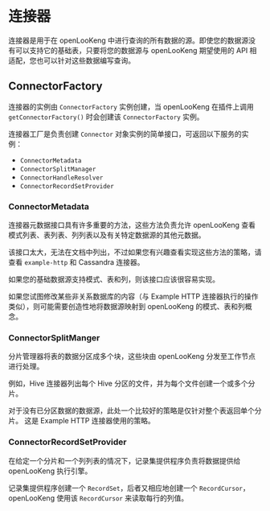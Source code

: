 
# 连接器

连接器是用于在 openLooKeng 中进行查询的所有数据的源。即使您的数据源没有可以支持它的基础表，只要将您的数据源与 openLooKeng 期望使用的 API 相适配，您也可以针对这些数据编写查询。

## ConnectorFactory

连接器的实例由 ``ConnectorFactory`` 实例创建，当 openLooKeng 在插件上调用 ``getConnectorFactory()`` 时会创建该 ``ConnectorFactory`` 实例。

连接器工厂是负责创建 ``Connector`` 对象实例的简单接口，可返回以下服务的实例：



* ``ConnectorMetadata``
* ``ConnectorSplitManager``
* ``ConnectorHandleResolver``
* ``ConnectorRecordSetProvider``

### ConnectorMetadata

连接器元数据接口具有许多重要的方法，这些方法负责允许 openLooKeng 查看模式列表、表列表、列列表以及有关特定数据源的其他元数据。




该接口太大，无法在文档中列出，不过如果您有兴趣查看实现这些方法的策略，请查看 `example-http` 和 Cassandra 连接器。

如果您的基础数据源支持模式、表和列，则该接口应该很容易实现。

如果您试图修改某些非关系数据库的内容（与 Example HTTP 连接器执行的操作类似），则可能需要创造性地将数据源映射到 openLooKeng 的模式、表和列概念。



### ConnectorSplitManger

分片管理器将表的数据分区成多个块，这些块由 openLooKeng 分发至工作节点进行处理。

例如，Hive 连接器列出每个 Hive 分区的文件，并为每个文件创建一个或多个分片。

对于没有已分区数据的数据源，此处一个比较好的策略是仅针对整个表返回单个分片。
这是 Example HTTP 连接器使用的策略。

### ConnectorRecordSetProvider

在给定一个分片和一个列列表的情况下，记录集提供程序负责将数据提供给 openLooKeng 执行引擎。

记录集提供程序创建一个 ``RecordSet``，后者又相应地创建一个 ``RecordCursor``，openLooKeng 使用该 ``RecordCursor`` 来读取每行的列值。

